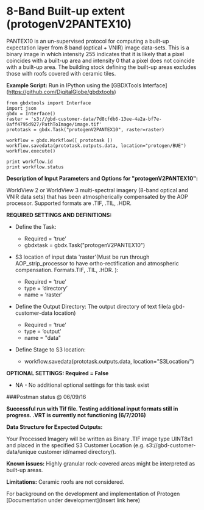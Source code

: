 # 8-Band Built-up extent (protogenV2PANTEX10)

PANTEX10 is an un-supervised protocol for computing a built-up expectation layer from 8 band (optical + VNIR) image data-sets. This is a binary image in which intensity 255 indicates that it is likely that a pixel coincides with a built-up area and intensity 0 that a pixel does not coincide with a built-up area.  The building stock defining the built-up areas excludes those with roofs covered with ceramic tiles.

**Example Script:** Run in IPython using the [GBDXTools Interface] (https://github.com/DigitalGlobe/gbdxtools)


    from gbdxtools import Interface 
    import json
    gbdx = Interface()
    raster = 's3://gbd-customer-data/7d8cfdb6-13ee-4a2a-bf7e-0aff4795d927/PathToImage/image.tif'
    prototask = gbdx.Task("protogenV2PANTEX10", raster=raster)

    workflow = gbdx.Workflow([ prototask ])  
    workflow.savedata(prototask.outputs.data, location="protogen/BUE")
    workflow.execute()

    print workflow.id
    print workflow.status
	

**Description of Input Parameters and Options for "protogenV2PANTEX10":**

WorldView 2 or WorldView 3 multi-spectral imagery (8-band optical and VNIR data sets) that has been atmospherically compensated by the AOP processor.  Supported formats are .TIF, .TIL, .HDR.

**REQUIRED SETTINGS AND DEFINITIONS:**

* Define the Task:
    * Required = ‘true’
    * gbdxtask = gbdx.Task("protogenV2PANTEX10")

* S3 location of input data 'raster'(Must be run through AOP_strip_processor to have ortho-rectification and atmospheric compensation. Formats.TIF, .TIL, .HDR.   ):
    * Required = ‘true’
    * type = ‘directory’
    * name = ‘raster’
    
* Define the Output Directory: The output directory of text file(a gbd-customer-data location)
    * Required = ‘true’
    * type = ‘output’
    * name = "data"

* Define Stage to S3 location:
    * workflow.savedata(prototask.outputs.data, location="S3Location/")

**OPTIONAL SETTINGS: Required = False**

* NA - No additional optional settings for this task exist



###Postman status @ 06/09/16

**Successful run with Tif file.  Testing additional input formats still in progress.  .VRT is currently not functioning (6/7/2016)**



**Data Structure for Expected Outputs:**

Your Processed Imagery will be written as Binary .TIF image type UINT8x1 and placed in the specified S3 Customer Location (e.g.  s3://gbd-customer-data/unique customer id/named directory/).  

**Known issues:**  Highly granular rock-covered areas might be interpreted as built-up areas.

**Limitations:** Ceramic roofs are not considered.  


For background on the development and implementation of  Protogen  [Documentation under development](Insert link here)

